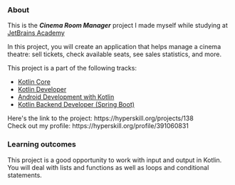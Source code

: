 ### About
This is the ***Cinema Room Manager*** project I made myself while studying at [JetBrains Academy](https://hyperskill.org)
<p>In this project, you will create an application that helps manage a cinema theatre: sell tickets, check available seats, see sales statistics, and more.</p>
This project is a part of the following tracks:
<ul>
  <li><a href="https://hyperskill.org/tracks/18">Kotlin Core</a></li>
  <li><a href="https://hyperskill.org/tracks/3">Kotlin Developer</a></li>
  <li><a href="https://hyperskill.org/tracks/16">Android Development with Kotlin</a></li>
  <li><a href="https://hyperskill.org/tracks/37">Kotlin Backend Developer (Spring Boot)</a></li>
</ul>
<p>Here's the link to the project: https://hyperskill.org/projects/138<br>
  Check out my profile: https://hyperskill.org/profile/391060831</p>


### Learning outcomes
<p>This project is a good opportunity to work with input and output in Kotlin. You will deal with lists and functions as well as loops and conditional statements.</p>
